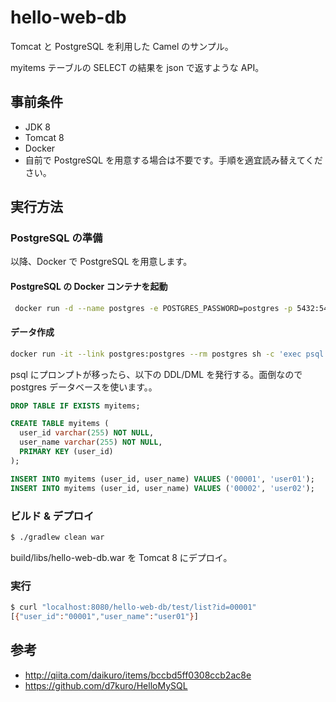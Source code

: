 # hello-web-db

Tomcat と PostgreSQL を利用した Camel のサンプル。

myitems テーブルの SELECT の結果を json で返すような API。

## 事前条件

* JDK 8
* Tomcat 8
* Docker
 * 自前で PostgreSQL を用意する場合は不要です。手順を適宜読み替えてください。

## 実行方法

### PostgreSQL の準備

以降、Docker で PostgreSQL を用意します。

#### PostgreSQL の Docker コンテナを起動

``` sh
 docker run -d --name postgres -e POSTGRES_PASSWORD=postgres -p 5432:5432 postgres
```

#### データ作成

``` sh
docker run -it --link postgres:postgres --rm postgres sh -c 'exec psql -h "$POSTGRES_PORT_5432_TCP_ADDR" -p "$POSTGRES_PORT_5432_TCP_PORT" -U postgres'
```

psql にプロンプトが移ったら、以下の DDL/DML を発行する。面倒なので postgres データベースを使います。。

``` sql
DROP TABLE IF EXISTS myitems;

CREATE TABLE myitems (
  user_id varchar(255) NOT NULL,
  user_name varchar(255) NOT NULL,
  PRIMARY KEY (user_id)
);

INSERT INTO myitems (user_id, user_name) VALUES ('00001', 'user01');
INSERT INTO myitems (user_id, user_name) VALUES ('00002', 'user02');
```

### ビルド & デプロイ

``` sh
$ ./gradlew clean war
```

build/libs/hello-web-db.war を Tomcat 8 にデプロイ。

### 実行

``` sh
$ curl "localhost:8080/hello-web-db/test/list?id=00001"
[{"user_id":"00001","user_name":"user01"}]
```

## 参考

* http://qiita.com/daikuro/items/bccbd5ff0308ccb2ac8e
* https://github.com/d7kuro/HelloMySQL